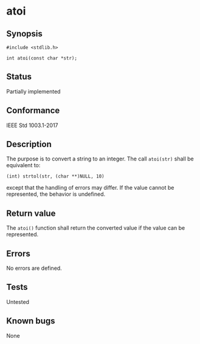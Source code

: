 # atoi

## Synopsis

`#include <stdlib.h>`

`int atoi(const char *str);`

## Status

Partially implemented

## Conformance

IEEE Std 1003.1-2017

## Description

The purpose is to convert a string to an integer. The call `atoi(str)` shall be equivalent to:

`(int) strtol(str, (char **)NULL, 10)`

except that the handling of errors may differ. If the value cannot be represented, the behavior is undefined.

## Return value

The `atoi()` function shall return the converted value if the value can be represented.

## Errors

No errors are defined.

## Tests

Untested

## Known bugs

None
